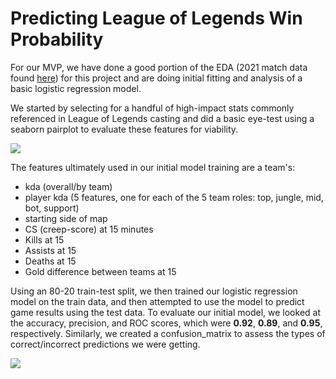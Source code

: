 # Predicting League of Legends Win Probability

For our MVP, we have done a good portion of the EDA (2021 match data found [here](https://oracleselixir.com/tools/downloads)) for this project and are doing initial fitting and analysis of a basic logistic regression model. 

We started by selecting for a handful of high-impact stats commonly referenced in League of Legends casting and did a basic eye-test using a seaborn pairplot to evaluate these features for viability.

![](../pair_plot.png)

The features ultimately used in our initial model training are a team's:
* kda (overall/by team)
* player kda (5 features, one for each of the 5 team roles: top, jungle, mid, bot, support)
* starting side of map
* CS (creep-score) at 15 minutes
* Kills at 15
* Assists at 15
* Deaths at 15
* Gold difference between teams at 15

Using an 80-20 train-test split, we then trained our logistic regression model on the train data, and then attempted to use the model to predict game results using the test data. To evaluate our initial model, we looked at the accuracy, precision, and ROC scores, which were **0.92**, **0.89**, and **0.95**, respectively. Similarly, we created a confusion_matrix to assess the types of correct/incorrect predictions we were getting.

![](../confusion_matrix.png)
